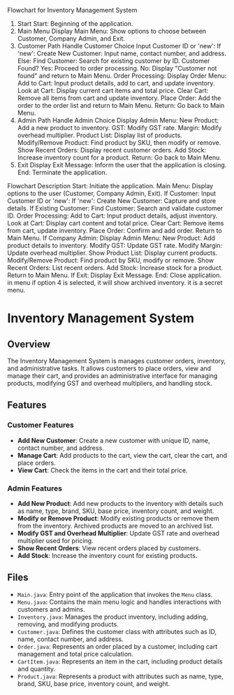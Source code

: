 Flowchart for Inventory Management System
1. Start
  Start: Beginning of the application.
2. Main Menu
  Display Main Menu: Show options to choose between Customer, Company Admin, and Exit.
3. Customer Path
  Handle Customer Choice
  Input Customer ID or 'new':
  If 'new':
    Create New Customer: Input name, contact number, and address.
  Else:
    Find Customer: Search for existing customer by ID.
  Customer Found?
  Yes: Proceed to order processing.
  No: Display "Customer not found" and return to Main Menu.
  Order Processing:
  Display Order Menu:
  Add to Cart: Input product details, add to cart, and update inventory.
  Look at Cart: Display current cart items and total price.
  Clear Cart: Remove all items from cart and update inventory.
  Place Order: Add the order to the order list and return to Main Menu.
  Return: Go back to Main Menu.
4. Admin Path
  Handle Admin Choice
  Display Admin Menu:
  New Product: Add a new product to inventory.
  GST: Modify GST rate.
  Margin: Modify overhead multiplier.
  Product List: Display list of products.
  Modify/Remove Product: Find product by SKU, then modify or remove.
  Show Recent Orders: Display recent customer orders.
  Add Stock: Increase inventory count for a product.
  Return: Go back to Main Menu.
5. Exit
  Display Exit Message: Inform the user that the application is closing.
  End: Terminate the application.
  
Flowchart Description
  Start: Initiate the application.
  Main Menu: Display options to the user (Customer, Company Admin, Exit).
  If Customer:
    Input Customer ID or 'new':
      If 'new':
        Create New Customer: Capture and store details.
      If Existing Customer:
        Find Customer: Search and validate customer ID.
    Order Processing:
      Add to Cart: Input product details, adjust inventory.
      Look at Cart: Display cart content and total price.
      Clear Cart: Remove items from cart, update inventory.
      Place Order: Confirm and add order.
  Return to Main Menu.
If Company Admin:
  Display Admin Menu:
    New Product: Add product details to inventory.
    Modify GST: Update GST rate.
    Modify Margin: Update overhead multiplier.
    Show Product List: Display current products.
    Modify/Remove Product: Find product by SKU, modify or remove.
    Show Recent Orders: List recent orders.
    Add Stock: Increase stock for a product.
    Return to Main Menu.
If Exit:
  Display Exit Message.
  End: Close application.
in menu if option 4 is selected, it will show archived inventory. it is a secret menu.

# Inventory Management System

## Overview

The Inventory Management System is manages customer orders, inventory, and administrative tasks. It allows customers to place orders, view and manage their cart, and provides an administrative interface for managing products, modifying GST and overhead multipliers, and handling stock.

## Features

### Customer Features
- **Add New Customer**: Create a new customer with unique ID, name, contact number, and address.
- **Manage Cart**: Add products to the cart, view the cart, clear the cart, and place orders.
- **View Cart**: Check the items in the cart and their total price.

### Admin Features
- **Add New Product**: Add new products to the inventory with details such as name, type, brand, SKU, base price, inventory count, and weight.
- **Modify or Remove Product**: Modify existing products or remove them from the inventory. Archived products are moved to an archived list.
- **Modify GST and Overhead Multiplier**: Update GST rate and overhead multiplier used for pricing.
- **Show Recent Orders**: View recent orders placed by customers.
- **Add Stock**: Increase the inventory count for existing products.

## Files

- `Main.java`: Entry point of the application that invokes the `Menu` class.
- `Menu.java`: Contains the main menu logic and handles interactions with customers and admins.
- `Inventory.java`: Manages the product inventory, including adding, removing, and modifying products.
- `Customer.java`: Defines the customer class with attributes such as ID, name, contact number, and address.
- `Order.java`: Represents an order placed by a customer, including cart management and total price calculation.
- `CartItem.java`: Represents an item in the cart, including product details and quantity.
- `Product.java`: Represents a product with attributes such as name, type, brand, SKU, base price, inventory count, and weight.

